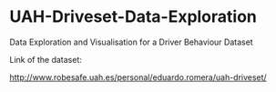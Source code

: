 # UAH-Driveset-Data-Exploration
Data Exploration and Visualisation for a Driver Behaviour Dataset 

Link of the dataset:

http://www.robesafe.uah.es/personal/eduardo.romera/uah-driveset/
